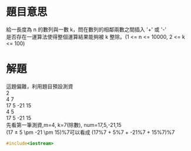 # 題目意思<br>
給一長度為 n 的數列與一數 k，問在數列的相鄰兩數之間插入 '+' 或 '-'
<br>是否存在一運算法使得整個運算結果能夠被 k 整除。(1 <= n <= 10000, 2 <= k <= 100)
# 解題<br>
這題偏難，利用題目預設測資 
<br>2
<br>4 7
<br>17 5 -21 15
<br>4 5
<br>17 5 -21 15
<br>先看第一筆測資,m=4, k=7(除數), num=17,5,-21,15
<br>(17  $\pm$ 5 \pm -21 \pm 15)%7可以看成 (17%7 + 5%7 + -21%7 + 15%7)%7
```cpp
#include<iostream>
```